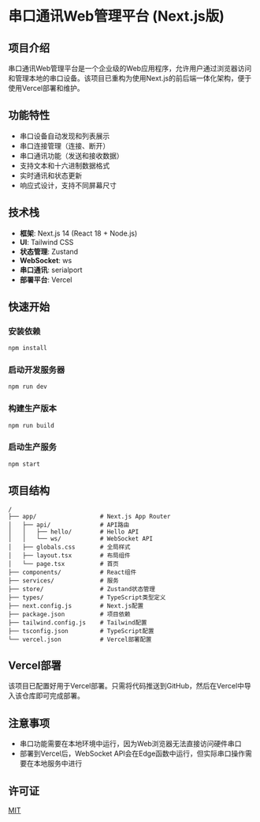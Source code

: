 # 串口通讯Web管理平台 (Next.js版)

## 项目介绍

串口通讯Web管理平台是一个企业级的Web应用程序，允许用户通过浏览器访问和管理本地的串口设备。该项目已重构为使用Next.js的前后端一体化架构，便于使用Vercel部署和维护。

## 功能特性

- 串口设备自动发现和列表展示
- 串口连接管理（连接、断开）
- 串口通讯功能（发送和接收数据）
- 支持文本和十六进制数据格式
- 实时通讯和状态更新
- 响应式设计，支持不同屏幕尺寸

## 技术栈

- **框架**: Next.js 14 (React 18 + Node.js)
- **UI**: Tailwind CSS
- **状态管理**: Zustand
- **WebSocket**: ws
- **串口通讯**: serialport
- **部署平台**: Vercel

## 快速开始

### 安装依赖

```bash
npm install
```

### 启动开发服务器

```bash
npm run dev
```

### 构建生产版本

```bash
npm run build
```

### 启动生产服务

```bash
npm start
```

## 项目结构

```
/
├── app/                  # Next.js App Router
│   ├── api/              # API路由
│   │   ├── hello/        # Hello API
│   │   └── ws/           # WebSocket API
│   ├── globals.css       # 全局样式
│   ├── layout.tsx        # 布局组件
│   └── page.tsx          # 首页
├── components/           # React组件
├── services/             # 服务
├── store/                # Zustand状态管理
├── types/                # TypeScript类型定义
├── next.config.js        # Next.js配置
├── package.json          # 项目依赖
├── tailwind.config.js    # Tailwind配置
├── tsconfig.json         # TypeScript配置
└── vercel.json           # Vercel部署配置
```

## Vercel部署

该项目已配置好用于Vercel部署。只需将代码推送到GitHub，然后在Vercel中导入该仓库即可完成部署。

## 注意事项

- 串口功能需要在本地环境中运行，因为Web浏览器无法直接访问硬件串口
- 部署到Vercel后，WebSocket API会在Edge函数中运行，但实际串口操作需要在本地服务中进行

## 许可证

[MIT](LICENSE)

